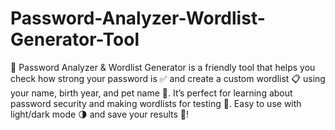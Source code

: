 # Password-Analyzer-Wordlist-Generator-Tool
🔐 Password Analyzer &amp; Wordlist Generator is a friendly tool that helps you check how strong your password is ✅ and create a custom wordlist 📋 using your name, birth year, and pet name 🐶. It’s perfect for learning about password security and making wordlists for testing 🔧. Easy to use with light/dark mode 🌗 and save your results 💾!
